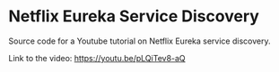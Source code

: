 # Netflix Eureka Service Discovery
Source code for a Youtube tutorial on Netflix Eureka service discovery.

Link to the video: https://youtu.be/pLQiTev8-aQ